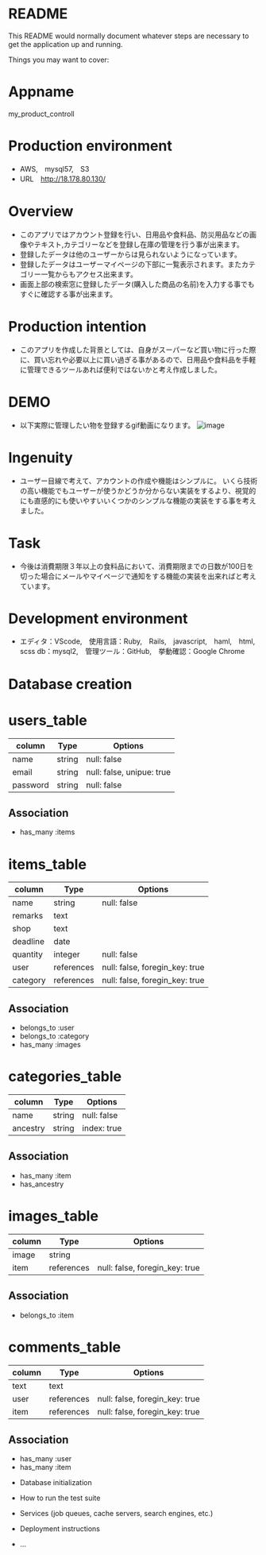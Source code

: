 # README

This README would normally document whatever steps are necessary to get the
application up and running.

Things you may want to cover:

# Appname
  my_product_controll

# Production environment
  - AWS,　mysql57,　S3
  - URL　http://18.178.80.130/

# Overview
  - このアプリではアカウント登録を行い、日用品や食料品、防災用品などの画像やテキスト,カテゴリーなどを登録し在庫の管理を行う事が出来ます。
  - 登録したデータは他のユーザーからは見られないようになっています。
  - 登録したデータはユーザーマイページの下部に一覧表示されます。またカテゴリー一覧からもアクセス出来ます。
  - 画面上部の検索窓に登録したデータ(購入した商品の名前)を入力する事でもすぐに確認する事が出来ます。


# Production intention
  - このアプリを作成した背景としては、自身がスーパーなど買い物に行った際に、買い忘れや必要以上に買い過ぎる事があるので、日用品や食料品を手軽に管理できるツールあれば便利ではないかと考え作成しました。

# DEMO
  - 以下実際に管理したい物を登録するgif動画になります。
  ![image](https://user-images.githubusercontent.com/66428722/99243629-4aa2c300-2844-11eb-9477-65330d0ebe43.gif)


# Ingenuity
  - ユーザー目線で考えて、アカウントの作成や機能はシンプルに。
  いくら技術の高い機能でもユーザーが使うかどうか分からない実装をするより、視覚的にも直感的にも使いやすいいくつかのシンプルな機能の実装をする事を考えました。

# Task
  - 今後は消費期限３年以上の食料品において、消費期限までの日数が100日を切った場合にメールやマイページで通知をする機能の実装を出来ればと考えています。

# Development environment
  - エディタ：VScode,　使用言語：Ruby,　Rails,　javascript,　haml,　html,　scss
  db：mysql2,　管理ツール：GitHub,　挙動確認：Google Chrome

# Database creation

# users_table

| column   | Type   | Options                   |
| -------- | ------ | ------------------------- |
| name     | string | null: false               |
| email    | string | null: false, unipue: true |
| password | string | null: false               |

## Association

- has_many :items

# items_table
|column|Type|Options|
|------|----|-------|
|name       |string| null: false               |
|remarks    |text|
|shop       |text|
|deadline   |date|
|quantity   |integer| null: false              |
|user       |references|null: false, foregin_key: true|
|category   |references|null: false, foregin_key: true|


## Association

- belongs_to :user
- belongs_to :category
- has_many :images

# categories_table

| column   | Type   | Options     |
| -------- | ------ | ----------- |
| name     | string | null: false |
| ancestry | string | index: true |

## Association
- has_many :item
- has_ancestry

# images_table

| column | Type       | Options                        |
| ------ | ---------- | ------------------------------ |
| image  | string     |
| item   | references | null: false, foregin_key: true |

## Association
- belongs_to :item

# comments_table

| column | Type       | Options                        |
| ------ | ---------- | ------------------------------ |
| text   | text       |
| user   | references | null: false, foregin_key: true |
| item   | references | null: false, foregin_key: true |

## Association

- has_many :user
- has_many :item

* Database initialization

* How to run the test suite

* Services (job queues, cache servers, search engines, etc.)

* Deployment instructions

* ...
